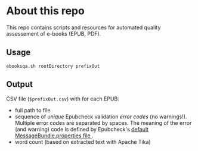 # About this repo

This repo contains scripts and resources for automated quality assessement of e-books (EPUB, PDF).


## Usage

    ebooksqa.sh rootDirectory prefixOut

## Output

CSV file (`$prefixOut.csv`) with for each EPUB:

- full path to file
- sequence of *unique* Epubcheck validation *error codes* (no warnings!). Multiple error codes are separated by spaces. The meaning of the error (and warning) code is defined by Epubcheck's [default MessageBundle.properties file
](https://github.com/IDPF/epubcheck/blob/master/src/main/resources/com/adobe/epubcheck/messages/MessageBundle.properties).
- word count (based on extracted text with Apache Tika)
